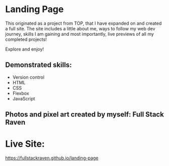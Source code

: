 # Landing Page

This originated as a project from TOP, that I have expanded on and created a full site. 
The site includes a little about me, ways to follow my web dev journey, skills I am gaining and
most importantly, live previews of all my completed projects!

Explore and enjoy!

## Demonstrated skills:

- Version control
- HTML
- CSS
- Flexbox
- JavaScript

## Photos and pixel art created by myself: Full Stack Raven

# Live Site: 
https://fullstackraven.github.io/landing-page

